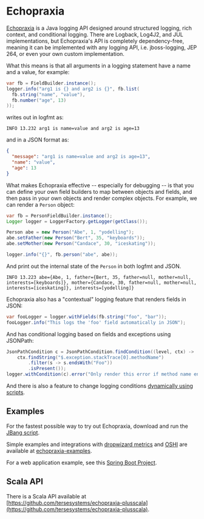 # Echopraxia

[Echopraxia](https://github.com/tersesystems/echopraxia) is a Java logging API designed around structured logging, rich context, and conditional logging.  There are Logback, Log4J2, and JUL implementations, but Echopraxia's API is completely dependency-free, meaning it can be implemented with any logging API, i.e. jboss-logging, JEP 264, or even your own custom implementation.

What this means is that all arguments in a logging statement have a name and a value, for example:

```java
var fb = FieldBuilder.instance();
logger.info("arg1 is {} and arg2 is {}", fb.list(
  fb.string("name", "value"),
  fb.number("age", 13)
));
```

writes out in logfmt as:

```
INFO 13.232 arg1 is name=value and arg2 is age=13
```

and in a JSON format as:

```json
{
  "message": "arg1 is name=value and arg2 is age=13",
  "name": "value",
  "age": 13
}
```

What makes Echopraxia effective -- especially for debugging -- is that you can define your own field builders to map between objects and fields, and then pass in your own objects and render complex objects.  For example, we can render a `Person` object:

```java
var fb = PersonFieldBuilder.instance();
Logger logger = LoggerFactory.getLogger(getClass());

Person abe = new Person("Abe", 1, "yodelling");
abe.setFather(new Person("Bert", 35, "keyboards"));
abe.setMother(new Person("Candace", 30, "iceskating"));

logger.info("{}", fb.person("abe", abe));
```

And print out the internal state of the `Person` in both logfmt and JSON.

```
INFO 13.223 abe={Abe, 1, father={Bert, 35, father=null, mother=null, interests=[keyboards]}, mother={Candace, 30, father=null, mother=null, interests=[iceskating]}, interests=[yodelling]}
```

Echopraxia also has a "contextual" logging feature that renders fields in JSON:

```java
var fooLogger = logger.withFields(fb.string("foo", "bar"));
fooLogger.info("This logs the 'foo' field automatically in JSON");
```

And has conditional logging based on fields and exceptions using JSONPath:

```java
JsonPathCondition c = JsonPathCondition.findCondition((level, ctx) ->
    ctx.findString("$.exception.stackTrace[0].methodName")
        .filter(s -> s.endsWith("Foo"))
        .isPresent());
logger.withCondition(c).error("Only render this error if method name ends in Foo", e);
```

And there is also a feature to change logging conditions [dynamically using scripts](https://github.com/tersesystems/smallest-dynamic-logging-example).

## Examples

For the fastest possible way to try out Echopraxia, download and run the [JBang script](https://github.com/tersesystems/smallest-dynamic-logging-example/blob/main/jbang/Script.java).

Simple examples and integrations with [dropwizard metrics](https://metrics.dropwizard.io/4.2.0/) and [OSHI](https://github.com/oshi/oshi) are available at [echopraxia-examples](https://github.com/tersesystems/echopraxia-examples).

For a web application example, see this [Spring Boot Project](https://github.com/tersesystems/echopraxia-spring-boot-example).

## Scala API

There is a Scala API available at [https://github.com/tersesystems/echopraxia-plusscala](https://github.com/tersesystems/echopraxia-plusscala).
